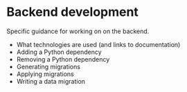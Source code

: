# Backend development

Specific guidance for working on on the backend.

- What technologies are used (and links to documentation)
- Adding a Python dependency
- Removing a Python dependency
- Generating migrations
- Applying migrations
- Writing a data migration
